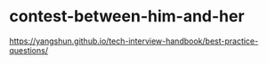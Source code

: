 # contest-between-him-and-her


https://yangshun.github.io/tech-interview-handbook/best-practice-questions/
